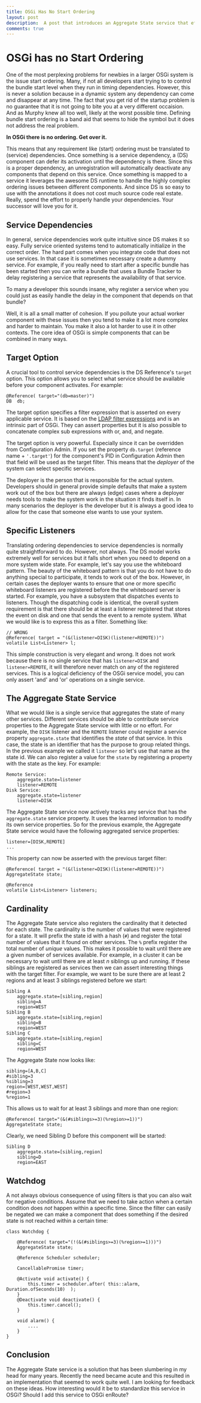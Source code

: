```yaml
---
title: OSGi Has No Start Ordering
layout: post
description:  A post that introduces an Aggregate State service that efficiently addresses the problem when a service should begin in a dynamic environment.
comments: true
---
```


# OSGi has no Start Ordering

One of the most perplexing problems for newbies in a larger OSGi system is the issue start ordering. Many, if not all developers start trying to to control the bundle start level when they run in timing dependencies. However, this is never a solution because in a dynamic system any dependency can come and disappear at any time. The fact that you get rid of the startup problem is no guarantee that it is not going to bite you at a very different occaision. And as Murphy knew all too well, likely at the worst possible time. Defining bundle start ordering is a band aid that seems to hide the symbol but it does not address the real problem.

**In OSGi there is no ordering. Get over it.**

This means that any requirement like (start) ordering must be translated to (service) dependencies. Once something is a service dependency, a (DS) component can defer its activation until the dependency is there. Since this is a proper dependency, an unregistration will automatically deactivate any components that depend on this service. Once something is mapped to a service it leverages the awesome DS runtime to handle the highly complex ordering issues between different components. And since DS is so easy to use with the annotations it does not cost much source code real estate. Really, spend the effort to properly handle your dependencies. Your successor will love you for it.

## Service Dependencies
In general, service dependencies work quite intuitive since DS makes it so easy. Fully service oriented systems tend to automatically initialize in the correct order. The hard part comes when you integrate code that does not use services. In that case it is sometimes necessary create a dummy service. For example, if you really need to start after a specific bundle has been started then you can write a bundle that uses a Bundle Tracker to delay registering a service that represents the availability of that service.

To many a developer this sounds insane, why register a service when you could just as easily handle the delay in the component that depends on that bundle?

Well, it is all a small matter of cohesion. If you pollute your actual worker component with these issues then you tend to make it a lot more complex and harder to maintain. You make it also a lot harder to use it in other contexts. The core idea of OSGi is simple components that can be combined in many ways.

## Target Option

A crucial tool to control service dependencies is the DS Reference's `target` option. This option allows you to select what service should be available before your component activates. For example:

	@Reference( target="(db=master)")
	DB	db;

The target option specifies a filter expression that is asserted on every applicable service. It is based on the [LDAP filter expressions][1] and is an intrinsic part of OSGi. They can assert properties but it is also possible to concatenate complex sub expressions with or, and, and negate.

The target option is very powerful. Especially since it can be overridden from Configuration Admin. If you set the property `db.target` (reference name + `'.target'`) for the component's PID in Configuration Admin then that field will be used as the target filter. This means that the _deployer_ of the system can select specific services.

The deployer is the person that is responsible for the actual system. Developers should in general provide simple defaults that make a system work out of the box but there are always (edge) cases where a deployer needs tools to make the system work in the situation it finds itself in. In many scenarios the deployer is the developer but it is always a good idea to allow for the case that someone else wants to use your system.

## Specific Listeners

Translating ordering dependencies to service dependencies is normally quite straightforward to do. However, not always. The DS model works extremely well for services but it falls short when you need to depend on a more system wide state. For example, let's say you use the whiteboard pattern. The beauty of the whiteboard pattern is that you do not have to do anything special to participate, it tends to work out of the box. However, in certain cases the deployer wants to ensure that one or more specific whiteboard listeners are registered before the the whiteboard server is started. For example, you have a subsystem that dispatches events to listeners. Though the dispatching code is identical, the overall system requirement is that there should be at least a listener registered that stores the event on disk and one that sends the event to a remote system. What we would like is to express this as a filter. Something like:

	// WRONG
	@Reference( target = "(&(listener=DISK)(listener=REMOTE))")
	volatile List<Listener> l;

This simple construction is very elegant and wrong. It does not work because there is no single service that has `listener=DISK` and `listener=REMOTE`, it will therefore never match on any of the registered services. This is a logical deficiency of the OSGi service model, you can only assert 'and' and 'or' operations on a single service.

## The Aggregate State Service

What we would like is a single service that aggregates the state of many other services. Different services should be able to contribute service properties to the Aggregate State service with little or no effort. For example, the `DISK` listener and the `REMOTE` listener could register a service property `aggregate.state` that identifies the _state_ of that service. In this case, the state is an identifier that has the purpose to group related things. In the previous example we called it `listener` so let's use that name as the state id. We can also register a value for the `state` by registering a property with the state as the key. For example:

	Remote Service:
		aggregate.state=listener
		listener=REMOTE
	Disk Service:
		aggregate.state=listener
		listener=DISK

The Aggregate State service now actively tracks any service that has the `aggregate.state` service property. It uses the learned information to modify its own service properties. So for the previous example, the Aggregate State service would have the following aggregated service properties:

	listener=[DISK,REMOTE]
	...

This property can now be asserted with the previous target filter:

	@Reference( target = "(&(listener=DISK)(listener=REMOTE))")
	AggregateState state;

	@Reference
	volatile List<Listener> listeners;

## Cardinality

The Aggregate State service also registers the cardinality that it detected for each state. The cardinality is the number of values that were registered for a state. It will prefix the state id with a hash (`#`) and register the total number of values that it found on other services. The `%` prefix register the total number of _unique_ values. This makes it possible to wait until there are a given number of services available. For example, in a cluster it can be necessary to wait until there are at least _n_ siblings up and running. If these siblings are registered as services then we can assert interesting things with the target filter. For example, we want to be sure there are at least 2 regions and at least 3 siblings registered before we start:

	Sibling A
		aggregate.state=[sibling,region]
		sibling=A
		region=WEST
	Sibling B
		aggregate.state=[sibling,region]
		sibling=B
		region=WEST
	Sibling C
		aggregate.state=[sibling,region]
		sibling=C
		region=WEST

The Aggregate State now looks like:

	sibling=[A,B,C]
	#sibling=3
	%sibling=3
	region=[WEST,WEST,WEST]
	#region=3
	%region=1

This allows us to wait for at least 3 siblings and more than one region:

	@Reference( target="(&(#siblings>=3)(%region>=1))")
	AggregateState state;

Clearly, we need Sibling D before this component will be started:

	Sibling D
		aggregate.state=[sibling,region]
		sibling=D
		region=EAST

## Watchdog

A not always obvious consequence of using filters is that you can also wait for negative conditions. Assume that we need to take action when a certain condition does _not_ happen within a specific time. Since the filter can easily be negated we can make a component that does something if the desired state is not reached within a certain time:

	class Watchdog {

		@Reference( target="(!(&(#siblings>=3)(%region>=1)))")
		AggregateState state;

		@Reference Scheduler scheduler;

		CancellablePromise timer;

		@Activate void activate() {
			this.timer = scheduler.after( this::alarm, Duration.ofSeconds(10)  );
		}
		@Deactivate void deactivate() {
			this.timer.cancel();
		}

		void alarm() {
			....
		}
	}


## Conclusion

The Aggregate State service is a solution that has been slumbering in my head for many years. Recently the need became acute and this resulted in an implementation that seemed to work quite well. I am looking for feedback on these ideas. How interesting would it be to standardize this service in OSGi? Should I add this service to OSGi enRoute?

[1]: https://www.ldap.com/ldap-filters